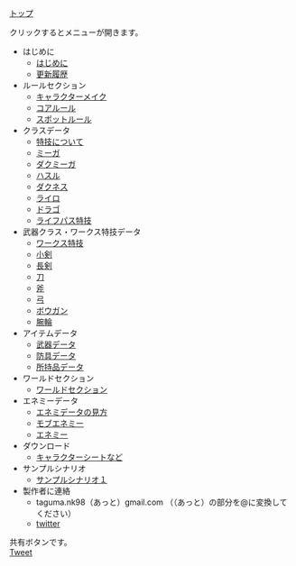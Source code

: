 [トップ](./)

クリックするとメニューが開きます。

* はじめに
    * [はじめに](page/)
    * [更新履歴](page/whatnew.html)
* ルールセクション
    * [キャラクターメイク](page/rule/charamake.html)
    * [コアルール](page/rule/corerule.html)
    * [スポットルール](page/rule/spotrule.html)
* クラスデータ
    * [特技について](page/group/skillindex.html)
    * [ミーガ](page/group/miga.html)
    * [ダクミーガ](page/group/dkmiga.html)
    * [ハスル](page/group/hsl.html)
    * [ダクネス](page/group/dknes.html)
    * [ライロ](page/group/railo.html)
    * [ドラゴ](page/group/drago.html)
    * [ライフパス特技](page/group/lifepass.html)
* 武器クラス・ワークス特技データ
  * [ワークス特技](page/weapon/works.html)
  * [小剣](page/weapon/knife.html)
  * [長剣](page/weapon/sword.html)
  * [刀](page/weapon/katana.html)
  * [斧](page/weapon/axe.html)
  * [弓](page/weapon/bow.html)
  * [ボウガン](page/weapon/bowgun.html)
  * [腕輪](page/weapon/bangle.html)
* アイテムデータ
  * [武器データ](page/item/weapon.html)
  * [防具データ](page/item/protector.html)
  * [所持品データ](page/item/item.html)
* ワールドセクション
  * [ワールドセクション](page/world/worldsection.html)
* エネミーデータ
  * [エネミデータの見方](page/enemy/enemydataindex.html)
  * [モブエネミー](page/enemy/mobenemy.html)
  * [エネミー](page/enemy/enemy.html)
* ダウンロード
  * [キャラクターシートなど](page/download/download.html)
* サンプルシナリオ
  * [サンプルシナリオ１](page/download/samplescenario.html)
* 製作者に連絡
  * taguma.nk98（あっと）gmail.com （（あっと）の部分を@に変換してください）
  * [twitter](https://twitter.com/taguma_nk)

共有ボタンです。  
<a href="https://twitter.com/share" class="twitter-share-button" data-url="https://otherrealmrpg.github.io/" data-text="魔界立志ＲＰＧアザーリアルムのページはこちら！" data-hashtags="TRPGアザーリアルム">Tweet</a> <script>!function(d,s,id){var js,fjs=d.getElementsByTagName(s)[0],p=/^http:/.test(d.location)?'http':'https';if(!d.getElementById(id)){js=d.createElement(s);js.id=id;js.src=p+'://platform.twitter.com/widgets.js';fjs.parentNode.insertBefore(js,fjs);}}(document, 'script', 'twitter-wjs');</script>
